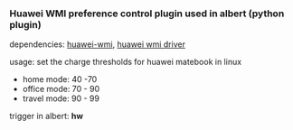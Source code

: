 ### Huawei WMI preference control plugin used in albert (python plugin)

dependencies:  [huawei-wmi](https://github.com/qu1x/huawei-wmi), [huawei wmi driver](https://github.com/aymanbagabas/Huawei-WMI)

usage: set the charge thresholds for huawei matebook in linux
- home mode: 40 -70
- office mode: 70 - 90
- travel mode: 90 - 99

trigger in albert: **hw**
